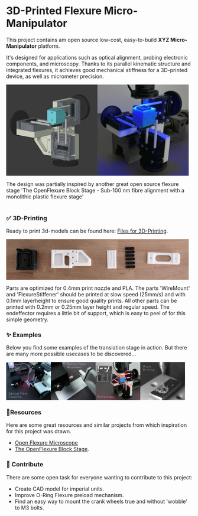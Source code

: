 # 3D-Printed Flexure Micro-Manipulator

This project contains am open source low-cost, easy-to-build **XYZ Micro-Manipulator** platform. 

It's designed for applications such as optical alignment, probing electronic components, and microscopy.
Thanks to its parallel kinematic structure and integrated flexures, it achieves good mechanical stiffness for a 3D-printed device, as well as micrometer precision.

<div style="display: flex;">
    <img src="images/CAD1.jpg" alt="Image 1" width="49%">
    <img src="images/Photo2.jpg" alt="Image 2" width="49%">
</div>

The design was partially inspired by another great open source flexure stage 'The OpenFlexure Block Stage - Sub-100 nm fibre alignment with a monolithic plastic flexure stage' 
<br><br>

### ✅ 3D-Printing

Ready to print 3d-models can be found here: [Files for 3D-Printing](print_files/v2).

<div style="display: flex;">
    <img src="images/printed_parts.jpg" alt="Image 1" width="98%">
</div>

Parts are optimized for 0.4mm print nozzle and PLA. The parts 'WireMount' and 'FlexureStiffener' should be printed at slow speed (25mm/s) and with 0.1mm layerheight to ensure good quality prints.
All other parts can be printed with 0.2mm or 0.25mm layer height and regular speed. The endeffector requires a little bit of support, which is easy to peel of for this simple geometry.

### ✨ Examples

Below you find some examples of the translation stage in action. But there are many more possible usecases to be discovered...

<div style="display: flex;">
    <img src="images/Example_FiberCoupling.jpg" alt="Example 1" width="24%">
    <img src="images/Example_FiberAlignment.jpg" alt="Example 2" width="24%">
    <img src="images/Example_Microscopy.jpg" alt="Example 3" width="24%">
    <img src="images/Example_Drilling.jpg" alt="Example 3" width="24%">
</div>

### 📄Resources

Here are some great resources and similar projects from which inspiration for this project was drawn.

* [Open Flexure Microscope](https://openflexure.org/projects/microscope/)
* [The OpenFlexure Block Stage](https://arxiv.org/abs/1911.09986).

### 🚀 Contribute 

There are some open task for everyone wanting to contribute to this project:

* Create CAD model for imperial units.
* Improve O-Ring Flexure preload mechanism.
* Find an easy way to mount the crank wheels true and without 'wobble' to M3 bolts.

